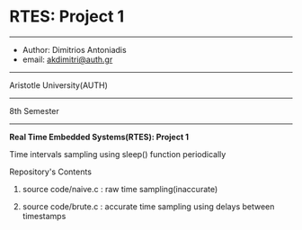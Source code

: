 # RTES: Project 1
*******************************************
* Author: Dimitrios Antoniadis            
* email: akdimitri@auth.gr                
*******************************************
Aristotle University(AUTH) 
*******************************************
8th Semester 
*******************************************


**Real Time Embedded Systems(RTES): Project 1**

Time intervals sampling using sleep() function periodically 

Repository's Contents

1. source code/naive.c : raw time sampling(inaccurate)

2. source code/brute.c : accurate time sampling using delays between timestamps

